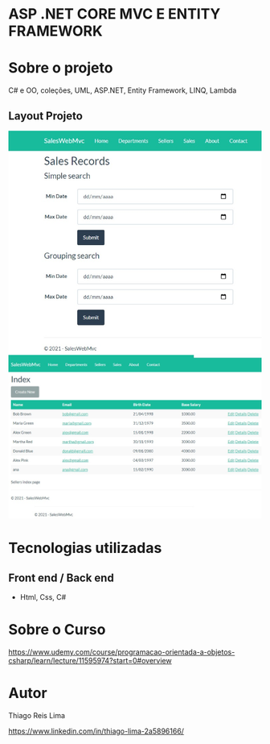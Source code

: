 # ASP .NET CORE MVC E ENTITY FRAMEWORK
  

# Sobre o projeto
  C# e OO, coleções, UML, ASP.NET, Entity Framework, LINQ, Lambda

## Layout Projeto
![Mobile 1](https://github.com/Thiago771414/imagensProjetos/blob/main/slices/mobile/AspNet01.jpg) ![Mobile 2](https://github.com/Thiago771414/imagensProjetos/blob/main/slices/mobile/AspNet02.jpg)

# Tecnologias utilizadas

## Front end / Back end
- Html, Css, C#

# Sobre o Curso
https://www.udemy.com/course/programacao-orientada-a-objetos-csharp/learn/lecture/11595974?start=0#overview

# Autor

Thiago Reis Lima

https://www.linkedin.com/in/thiago-lima-2a5896166/
